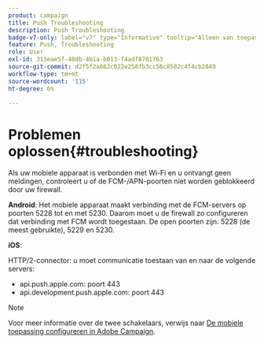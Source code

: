 ```yaml
---
product: campaign
title: Push Troubleshooting
description: Push Troubleshooting
badge-v7-only: label="v7" type="Informative" tooltip="Alleen van toepassing op Campaign Classic v7"
feature: Push, Troubleshooting
role: User
exl-id: 313eae5f-40db-4b1a-b013-f4adf8781763
source-git-commit: d2f5f2a662c022e258fb3cc56c8502c4f4cb2849
workflow-type: tm+mt
source-wordcount: '115'
ht-degree: 6%

---
```


# Problemen oplossen{#troubleshooting}

Als uw mobiele apparaat is verbonden met Wi-Fi en u ontvangt geen meldingen, controleert u of de FCM-/APN-poorten niet worden geblokkeerd door uw firewall.

**Android**: Het mobiele apparaat maakt verbinding met de FCM-servers op poorten 5228 tot en met 5230. Daarom moet u de firewall zo configureren dat verbinding met FCM wordt toegestaan. De open poorten zijn: 5228 (de meest gebruikte), 5229 en 5230.

**iOS**:

HTTP/2-connector: u moet communicatie toestaan van en naar de volgende servers:

* api.push.apple.com: poort 443
* api.development.push.apple.com: poort 443

>[!NOTE]
>
>Voor meer informatie over de twee schakelaars, verwijs naar [De mobiele toepassing configureren in Adobe Campaign](configuring-the-mobile-application.md).
